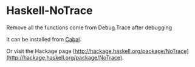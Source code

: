 Haskell-NoTrace
===============

Remove all the functions come from Debug.Trace after debugging

It can be installed from [Cabal](http://www.haskell.org/cabal/).

Or visit the Hackage page [http://hackage.haskell.org/package/NoTrace](http://hackage.haskell.org/package/NoTrace).
